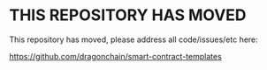 # THIS REPOSITORY HAS MOVED

This repository has moved, please address all code/issues/etc here:

https://github.com/dragonchain/smart-contract-templates

